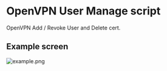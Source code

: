OpenVPN User Manage script
======================================================================================
OpenVPN Add / Revoke User and Delete cert.

## Example screen
![example.png](https://i.imgur.com/PPf0SKY.png)
